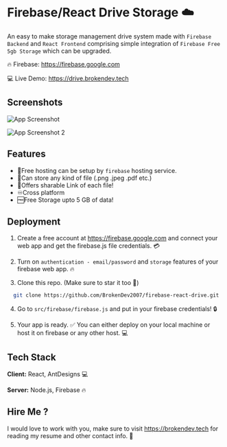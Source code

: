 
# Firebase/React Drive Storage ☁️

An easy to make storage management drive system made with `Firebase Backend` and `React Frontend` comprising simple integration of `Firebase Free 5gb Storage` which can be upgraded.

🔥 Firebase: https://firebase.google.com

💻 Live Demo: https://drive.brokendev.tech





## Screenshots

![App Screenshot](https://firebasestorage.googleapis.com/v0/b/brokendev-site.appspot.com/o/fBoaKxEt2Vf89jMyQKD0LXoFCu63%2F30-05-24%2Fimage_2024-05-30_113533824.png?alt=media&token=531108f5-9c11-4aff-8446-7e35ba04bb97)


![App Screenshot 2](https://firebasestorage.googleapis.com/v0/b/brokendev-site.appspot.com/o/fBoaKxEt2Vf89jMyQKD0LXoFCu63%2F30-05-24%2Fimage_2024-05-30_113759266.png?alt=media&token=a1ba19c5-720e-4cba-9a86-2b1b2bf46674)


## Features

- 📡Free hosting can be setup by `firebase` hosting service.
- 📂Can store any kind of file (.png .jpeg .pdf etc.)
- 🔗Offers sharable Link of each file!
- ♾️Cross platform 
- 🆓Free Storage upto 5 GB of data!


## Deployment


1. Create a free account at https://firebase.google.com and connect your web app and get the firebase.js file credentials. 💳

2. Turn on `authentication - email/password` and `storage` features of your firebase web app. 🔥

3. Clone this repo. (Make sure to star it too 🌟)

```bash
  git clone https://github.com/BrokenDev2007/firebase-react-drive.git
```

4. Go to `src/firebase/firebase.js` and put in your firebase credentials! 🔒


5. Your app is ready. ✅ 
You can either deploy on your local machine or host it on firebase or any other host. 💻
## Tech Stack

**Client:** React, AntDesigns 💻

**Server:** Node.js, Firebase 🔥


## Hire Me ?
I would love to work with you, make sure to visit https://brokendev.tech for reading my resume and other contact info. 🌟

